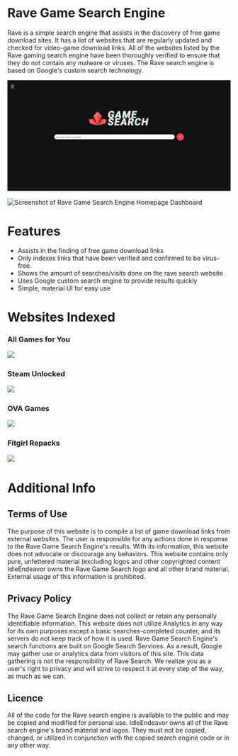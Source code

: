 # Rave Game Search Engine
Rave is a simple search engine that assists in the discovery of free game download sites. It has a list of websites that are regularly updated and checked for video-game download links.
All of the websites listed by the Rave gaming search engine have been thoroughly verified to ensure that they do not contain any malware or viruses.
The Rave search engine is based on Google's custom search technology.

![Screenshot of Rave Game Search Engine Homepage](img/ravesearch-homepage-pic.png)

![Screenshot of Rave Game Search Engine Homepage Dashboard](img/ravesearch-homepage-dashboard-pic.png)

# Features
- Assists in the finding of free game download links
- Only indexes links that have been verified and confirmed to be virus-free.
- Shows the amount of searches/visits done on the rave search website
- Uses Google custom search engine to provide results quickly
- Simple, material UI for easy use

# Websites Indexed
### All Games for You
<img src="https://idleendeavor.github.io/gamesearch/img/2.png" width="200">

### Steam Unlocked
<img src="https://idleendeavor.github.io/gamesearch/img/4.png" width="200">

### OVA Games
<img src="https://idleendeavor.github.io/gamesearch/img/5.png" width="200">

### Fitgirl Repacks
<img src="https://idleendeavor.github.io/gamesearch/img/6.png" width="200">

# Additional Info
## Terms of Use
The purpose of this website is to compile a list of game download links from external websites.
The user is responsible for any actions done in response to the Rave Game Search Engine's results.
With its information, this website does not advocate or discourage any behaviors. This website contains only pure, unfettered material (excluding logos and other copyrighted content
IdleEndeavor owns the Rave Game Search logo and all other brand material. External usage of this information is prohibited.

## Privacy Policy
The Rave Game Search Engine does not collect or retain any personally identifiable information.
This website does not utilize Analytics in any way for its own purposes except a basic searches-completed counter, and its servers do not keep track of how it is used.
Rave Game Search Engine's search functions are built on Google Search Services. As a result, Google may gather use or analytics data from visitors of this site. This data gathering is not the responsibility of Rave Search.
We realize you as a user's right to privacy and will strive to respect it at every step of the way, as much as we can.

## Licence
All of the code for the Rave search engine is available to the public and may be copied and modified for personal use.
IdleEndeavor owns all of the Rave search engine's brand material and logos. They must not be copied, changed, or utilized in conjunction with the copied search engine code or in any other way.
